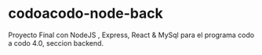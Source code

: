 # codoacodo-node-back
Proyecto Final con NodeJS , Express, React &amp; MySql para el programa codo a codo 4.0, seccion backend.
